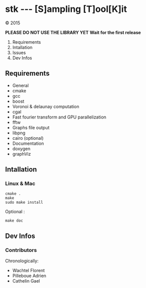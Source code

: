 # stk --- [S]ampling [T]ool[K]it 

© 2015


**PLEASE DO NOT USE THE LIBRARY YET**
**Wait for the first release**

1. Requirements
2. Intallation
3. Issues
4. Dev Infos

## Requirements

- General
 - cmake
 - gcc
 - boost  
- Voronoi & delaunay computation 
 - cgal 
- Fast fourier transform and GPU parallelization 
 - fftw  
- Graphs file output 
 - libpng
 - cairo (optional)  
- Documentation 
 - doxygen
 - graphViz
  


## Intallation


### Linux & Mac 
 
    cmake .
    make
    sudo make install

Optional :

    make doc


## Dev Infos

### Contributors 

Chronologically:
 - Wachtel Florent
 - Pilleboue Adrien
 - Cathelin Gael

